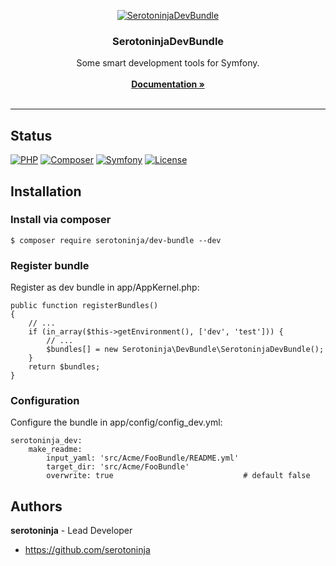 <p align="center"><a href="https://github.com/serotoninja/dev-bundle" target="_blank"><img src="https://img.shields.io/badge/serotoninja/dev--bundle-0.0.1-322d2d.svg?&style=for-the-badge" alt="SerotoninjaDevBundle"></a></p><h3 align="center">SerotoninjaDevBundle</h3><p align="center">Some smart development tools for Symfony.<br/><br/><a href="doc/" target="_blank"><strong>Documentation »</strong></a><br/><br/></p><hr>

## Status

[![PHP](https://img.shields.io/badge/PHP-7.1.3-8892BF.svg?style=flat-square)](https://php.net/)
[![Composer](https://img.shields.io/badge/Composer-1.6.3-4444ff.svg?style=flat-square)](https://getcompser.com/)
[![Symfony](https://img.shields.io/badge/Symfony-3.4-222222.svg?style=flat-square)](https://www.symfony.com/)
[![License](https://img.shields.io/badge/License-MIT-1284bf.svg?style=flat-square)](LICENSE)

## Installation

### Install via composer

```$ composer require serotoninja/dev-bundle --dev```
### Register bundle

Register as dev bundle in app/AppKernel.php:

```
public function registerBundles()
{
    // ...
    if (in_array($this->getEnvironment(), ['dev', 'test'])) {
        // ...
        $bundles[] = new Serotoninja\DevBundle\SerotoninjaDevBundle();
    }
    return $bundles;
}
```
### Configuration

Configure the bundle in app/config/config_dev.yml:

```
serotoninja_dev:
    make_readme:
        input_yaml: 'src/Acme/FooBundle/README.yml'
        target_dir: 'src/Acme/FooBundle'
        overwrite: true                             # default false
```

## Authors

**serotoninja** - Lead Developer
- <https://github.com/serotoninja>

